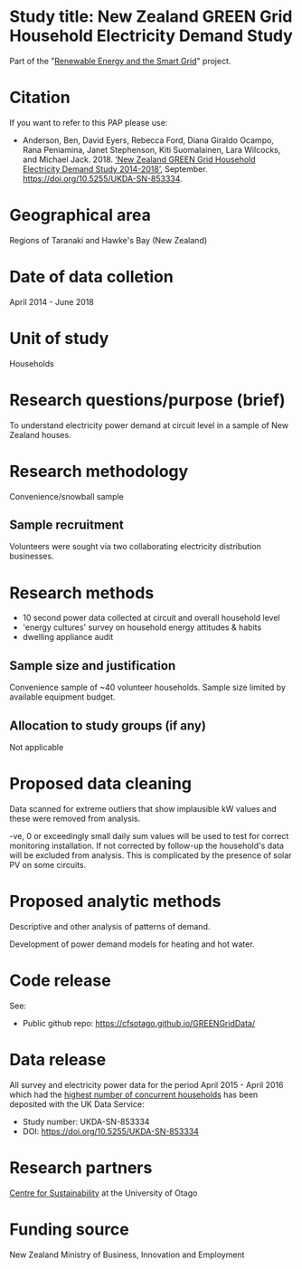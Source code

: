 # Study title: New Zealand GREEN Grid Household Electricity Demand Study

Part of the "[Renewable Energy and the Smart Grid](https://www.otago.ac.nz/centre-sustainability/research/energy/otago050285.html)" project.

# Citation

If you want to refer to this PAP please use:

 * Anderson, Ben, David Eyers, Rebecca Ford, Diana Giraldo Ocampo, Rana Peniamina, Janet Stephenson, Kiti Suomalainen, Lara Wilcocks, and Michael Jack. 2018. [‘New Zealand GREEN Grid Household Electricity Demand Study 2014-2018’](https://doi.org/10.5255/UKDA-SN-853334), September. https://doi.org/10.5255/UKDA-SN-853334.
 
# Geographical area
Regions of Taranaki and Hawke's Bay (New Zealand)

# Date of data colletion
April 2014 - June 2018

# Unit of study
Households

# Research questions/purpose (brief)
To understand electricity power demand at circuit level in a sample of New Zealand houses.

# Research methodology
Convenience/snowball sample
 
## Sample recruitment
Volunteers were sought via two collaborating electricity distribution businesses.

# Research methods
 * 10 second power data collected at circuit and overall household level
 * 'energy cultures' survey on household energy attitudes & habits
 * dwelling appliance audit
 
## Sample size and justification
Convenience sample of ~40 volunteer households. Sample size limited by available equipment budget.

## Allocation to study groups (if any)
Not applicable

# Proposed data cleaning

Data scanned for extreme outliers that show implausible kW values and these were removed from analysis. 

-ve, 0 or exceedingly small daily sum values will be used to test for correct monitoring installation. If not corrected by follow-up the household's data will be excluded from analysis. This is complicated by the presence of solar PV on some circuits.

# Proposed analytic methods

Descriptive and other analysis of patterns of demand.

Development of power demand models for heating and hot water.
 
# Code release
See:

 * Public github repo: https://cfsotago.github.io/GREENGridData/

# Data release
All survey and electricity power data for the period April 2015 - April 2016 which had the [highest number of concurrent households](https://cfsotago.github.io/GREENGridData/overviewReport_v1.0.html) has been deposited with the UK Data Service:

 * Study number: UKDA-SN-853334
 * DOI: https://doi.org/10.5255/UKDA-SN-853334

# Research partners
[Centre for Sustainability](https://www.otago.ac.nz/centre-sustainability/research/energy/otago050285.html) at the University of Otago

# Funding source
New Zealand Ministry of Business, Innovation and Employment 